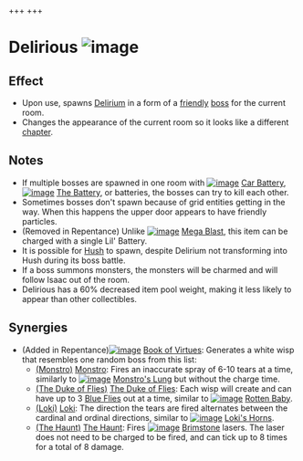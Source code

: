 +++
+++

 # Delirious ![image](/image/Delirious.png) 


Effect
--------


* Upon use, spawns [Delirium](/wiki/Delirium "Delirium") in a form of a [friendly](/wiki/Friendly "Friendly") [boss](/wiki/Boss "Boss") for the current room.
* Changes the appearance of the current room so it looks like a different [chapter](/wiki/Chapter "Chapter").


Notes
-------


* If multiple bosses are spawned in one room with [![image](/image/Car_Battery.png)](/wiki/Car_Battery "Car Battery") [Car Battery](/wiki/Car_Battery "Car Battery"), [![image](/image/The_Battery.png)](/wiki/The_Battery "The Battery") [The Battery](/wiki/The_Battery "The Battery"), or batteries, the bosses can try to kill each other.
* Sometimes bosses don't spawn because of grid entities getting in the way. When this happens the upper door appears to have friendly particles.
* (Removed in Repentance) Unlike [![image](/image/Mega_Blast.png)](/wiki/Mega_Blast "Mega Blast") [Mega Blast](/wiki/Mega_Blast "Mega Blast"), this item can be charged with a single Lil' Battery.
* It is possible for [Hush](/wiki/Hush "Hush") to spawn, despite Delirium not transforming into Hush during its boss battle.
* If a boss summons monsters, the monsters will be charmed and will follow Isaac out of the room.
* Delirious has a 60% decreased item pool weight, making it less likely to appear than other collectibles.


Synergies
-----------


* (Added in Repentance)[![image](/image/Book_of_Virtues.png)](/wiki/Book_of_Virtues "Book of Virtues") [Book of Virtues](/wiki/Book_of_Virtues "Book of Virtues"): Generates a white wisp that resembles one random boss from this list:
	+ [(Monstro)](/wiki/Monstro "Monstro") [Monstro](/wiki/Monstro "Monstro"): Fires an inaccurate spray of 6-10 tears at a time, similarly to [![image](/image/Monstro%27s_Lung.png)](/wiki/Monstro%27s_Lung "Monstro's Lung") [Monstro's Lung](/wiki/Monstro%27s_Lung "Monstro's Lung") but without the charge time.
	+ [(The Duke of Flies)](/wiki/The_Duke_of_Flies "The Duke of Flies") [The Duke of Flies](/wiki/The_Duke_of_Flies "The Duke of Flies"): Each wisp will create and can have up to 3 [Blue Flies](/wiki/Familiar#Blue_Flies "Familiar") out at a time, similar to [![image](/image/Rotten_Baby.png)](/wiki/Rotten_Baby "Rotten Baby") [Rotten Baby](/wiki/Rotten_Baby "Rotten Baby").
	+ [(Loki)](/wiki/Loki "Loki") [Loki](/wiki/Loki "Loki"): The direction the tears are fired alternates between the cardinal and ordinal directions, similar to [![image](/image/Loki%27s_Horns.png)](/wiki/Loki%27s_Horns "Loki's Horns") [Loki's Horns](/wiki/Loki%27s_Horns "Loki's Horns").
	+ [(The Haunt)](/wiki/The_Haunt "The Haunt") [The Haunt](/wiki/The_Haunt "The Haunt"): Fires [![image](/image/Brimstone.png)](/wiki/Brimstone "Brimstone") [Brimstone](/wiki/Brimstone "Brimstone") lasers. The laser does not need to be charged to be fired, and can tick up to 8 times for a total of 8 damage.


